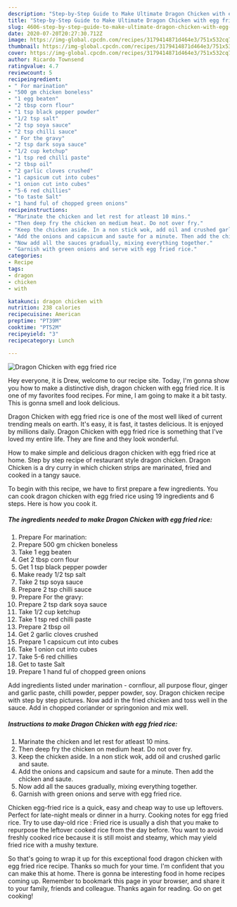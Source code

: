 ```yaml
---
description: "Step-by-Step Guide to Make Ultimate Dragon Chicken with egg fried rice"
title: "Step-by-Step Guide to Make Ultimate Dragon Chicken with egg fried rice"
slug: 4606-step-by-step-guide-to-make-ultimate-dragon-chicken-with-egg-fried-rice
date: 2020-07-20T20:27:30.712Z
image: https://img-global.cpcdn.com/recipes/3179414871d464e3/751x532cq70/dragon-chicken-with-egg-fried-rice-recipe-main-photo.jpg
thumbnail: https://img-global.cpcdn.com/recipes/3179414871d464e3/751x532cq70/dragon-chicken-with-egg-fried-rice-recipe-main-photo.jpg
cover: https://img-global.cpcdn.com/recipes/3179414871d464e3/751x532cq70/dragon-chicken-with-egg-fried-rice-recipe-main-photo.jpg
author: Ricardo Townsend
ratingvalue: 4.7
reviewcount: 5
recipeingredient:
- " For marination"
- "500 gm chicken boneless"
- "1 egg beaten"
- "2 tbsp corn flour"
- "1 tsp black pepper powder"
- "1/2 tsp salt"
- "2 tsp soya sauce"
- "2 tsp chilli sauce"
- " For the gravy"
- "2 tsp dark soya sauce"
- "1/2 cup ketchup"
- "1 tsp red chilli paste"
- "2 tbsp oil"
- "2 garlic cloves crushed"
- "1 capsicum cut into cubes"
- "1 onion cut into cubes"
- "5-6 red chillies"
- "to taste Salt"
- "1 hand ful of chopped green onions"
recipeinstructions:
- "Marinate the chicken and let rest for atleast 10 mins."
- "Then deep fry the chicken on medium heat. Do not over fry."
- "Keep the chicken aside. In a non stick wok, add oil and crushed garlic and saute."
- "Add the onions and capsicum and saute for a minute. Then add the chicken and saute."
- "Now add all the sauces gradually, mixing everything together."
- "Garnish with green onions and serve with egg fried rice."
categories:
- Recipe
tags:
- dragon
- chicken
- with

katakunci: dragon chicken with 
nutrition: 238 calories
recipecuisine: American
preptime: "PT39M"
cooktime: "PT52M"
recipeyield: "3"
recipecategory: Lunch

---
```



![Dragon Chicken with egg fried rice](https://img-global.cpcdn.com/recipes/3179414871d464e3/751x532cq70/dragon-chicken-with-egg-fried-rice-recipe-main-photo.jpg)

Hey everyone, it is Drew, welcome to our recipe site. Today, I'm gonna show you how to make a distinctive dish, dragon chicken with egg fried rice. It is one of my favorites food recipes. For mine, I am going to make it a bit tasty. This is gonna smell and look delicious.

Dragon Chicken with egg fried rice is one of the most well liked of current trending meals on earth. It's easy, it is fast, it tastes delicious. It is enjoyed by millions daily. Dragon Chicken with egg fried rice is something that I've loved my entire life. They are fine and they look wonderful.

How to make simple and delicious dragon chicken with egg fried rice at home. Step by step recipe of restaurant style dragon chicken. Dragon Chicken is a dry curry in which chicken strips are marinated, fried and cooked in a tangy sauce.


To begin with this recipe, we have to first prepare a few ingredients. You can cook dragon chicken with egg fried rice using 19 ingredients and 6 steps. Here is how you cook it.

<!--inarticleads1-->

##### The ingredients needed to make Dragon Chicken with egg fried rice:

1. Prepare  For marination:
1. Prepare 500 gm chicken boneless
1. Take 1 egg beaten
1. Get 2 tbsp corn flour
1. Get 1 tsp black pepper powder
1. Make ready 1/2 tsp salt
1. Take 2 tsp soya sauce
1. Prepare 2 tsp chilli sauce
1. Prepare  For the gravy:
1. Prepare 2 tsp dark soya sauce
1. Take 1/2 cup ketchup
1. Take 1 tsp red chilli paste
1. Prepare 2 tbsp oil
1. Get 2 garlic cloves crushed
1. Prepare 1 capsicum cut into cubes
1. Take 1 onion cut into cubes
1. Take 5-6 red chillies
1. Get to taste Salt
1. Prepare 1 hand ful of chopped green onions


Add ingredients listed under marination - cornflour, all purpose flour, ginger and garlic paste, chilli powder, pepper powder, soy. Dragon chicken recipe with step by step pictures. Now add in the fried chicken and toss well in the sauce. Add in chopped coriander or springonion and mix well. 

<!--inarticleads2-->

##### Instructions to make Dragon Chicken with egg fried rice:

1. Marinate the chicken and let rest for atleast 10 mins.
1. Then deep fry the chicken on medium heat. Do not over fry.
1. Keep the chicken aside. In a non stick wok, add oil and crushed garlic and saute.
1. Add the onions and capsicum and saute for a minute. Then add the chicken and saute.
1. Now add all the sauces gradually, mixing everything together.
1. Garnish with green onions and serve with egg fried rice.


Chicken egg-fried rice is a quick, easy and cheap way to use up leftovers. Perfect for late-night meals or dinner in a hurry. Cooking notes for egg fried rice. Try to use day-old rice : Fried rice is usually a dish that you make to repurpose the leftover cooked rice from the day before. You want to avoid freshly cooked rice because it is still moist and steamy, which may yield fried rice with a mushy texture. 

So that's going to wrap it up for this exceptional food dragon chicken with egg fried rice recipe. Thanks so much for your time. I'm confident that you can make this at home. There is gonna be interesting food in home recipes coming up. Remember to bookmark this page in your browser, and share it to your family, friends and colleague. Thanks again for reading. Go on get cooking!
